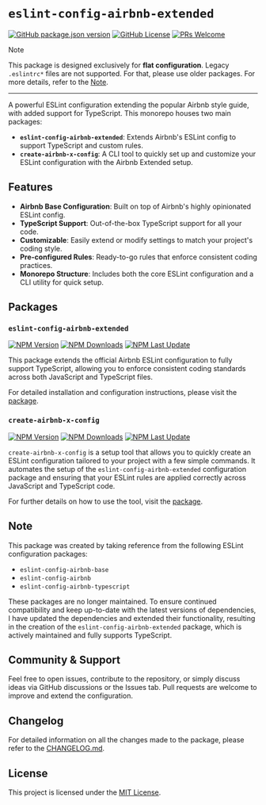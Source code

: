 # `eslint-config-airbnb-extended`

[![GitHub package.json version](https://img.shields.io/github/package-json/v/NishargShah/eslint-config-airbnb-extended?label=github%20version)](https://github.com/NishargShah/eslint-config-airbnb-extended)
[![GitHub License](https://img.shields.io/github/license/NishargShah/eslint-config-airbnb-extended)](https://github.com/NishargShah/eslint-config-airbnb-extended/blob/master/LICENSE.txt)
[![PRs Welcome](https://img.shields.io/badge/PRs-welcome-brightgreen.svg)](https://github.com/NishargShah/eslint-config-airbnb-extended/pulls)

> [!NOTE]
> This package is designed exclusively for **flat configuration**. Legacy `.eslintrc*` files are not supported. For that, please use older packages. For more details, refer to the [Note](https://github.com/NishargShah/eslint-config-airbnb-extended?tab=readme-ov-file#note).

---

A powerful ESLint configuration extending the popular Airbnb style guide, with added support for TypeScript. This monorepo houses two main packages:

- **`eslint-config-airbnb-extended`**: Extends Airbnb's ESLint config to support TypeScript and custom rules.
- **`create-airbnb-x-config`**: A CLI tool to quickly set up and customize your ESLint configuration with the Airbnb Extended setup.

## Features

- **Airbnb Base Configuration**: Built on top of Airbnb's highly opinionated ESLint config.
- **TypeScript Support**: Out-of-the-box TypeScript support for all your code.
- **Customizable**: Easily extend or modify settings to match your project's coding style.
- **Pre-configured Rules**: Ready-to-go rules that enforce consistent coding practices.
- **Monorepo Structure**: Includes both the core ESLint configuration and a CLI utility for quick setup.

## Packages

### `eslint-config-airbnb-extended`

[![NPM Version](https://img.shields.io/npm/v/eslint-config-airbnb-extended)](https://www.npmjs.com/package/eslint-config-airbnb-extended)
[![NPM Downloads](https://img.shields.io/npm/dw/eslint-config-airbnb-extended)](https://www.npmjs.com/package/eslint-config-airbnb-extended)
[![NPM Last Update](https://img.shields.io/npm/last-update/eslint-config-airbnb-extended)](https://www.npmjs.com/package/eslint-config-airbnb-extended)

This package extends the official Airbnb ESLint configuration to fully support TypeScript, allowing you to enforce consistent coding standards across both JavaScript and TypeScript files.

For detailed installation and configuration instructions, please visit the [package](https://github.com/NishargShah/eslint-config-airbnb-extended/tree/master/packages/eslint-config-airbnb-extended).

### `create-airbnb-x-config`

[![NPM Version](https://img.shields.io/npm/v/create-airbnb-x-config)](https://www.npmjs.com/package/create-airbnb-x-config)
[![NPM Downloads](https://img.shields.io/npm/dw/create-airbnb-x-config)](https://www.npmjs.com/package/create-airbnb-x-config)
[![NPM Last Update](https://img.shields.io/npm/last-update/create-airbnb-x-config)](https://www.npmjs.com/package/create-airbnb-x-config)

`create-airbnb-x-config` is a setup tool that allows you to quickly create an ESLint configuration tailored to your project with a few simple commands. It automates the setup of the `eslint-config-airbnb-extended` configuration package and ensuring that your ESLint rules are applied correctly across JavaScript and TypeScript code.

For further details on how to use the tool, visit the [package](https://github.com/NishargShah/eslint-config-airbnb-extended/tree/master/packages/create-airbnb-x-config).

## Note

This package was created by taking reference from the following ESLint configuration packages:

- `eslint-config-airbnb-base`
- `eslint-config-airbnb`
- `eslint-config-airbnb-typescript`

These packages are no longer maintained. To ensure continued compatibility and keep up-to-date with the latest versions of dependencies, I have updated the dependencies and extended their functionality, resulting in the creation of the `eslint-config-airbnb-extended` package, which is actively maintained and fully supports TypeScript.

## Community & Support

Feel free to open issues, contribute to the repository, or simply discuss ideas via GitHub discussions or the Issues tab. Pull requests are welcome to improve and extend the configuration.

## Changelog

For detailed information on all the changes made to the package, please refer to the [CHANGELOG.md](https://github.com/NishargShah/eslint-config-airbnb-extended/blob/master/CHANGELOG.md).

## License

This project is licensed under the [MIT License](https://opensource.org/licenses/mit-license.php).
